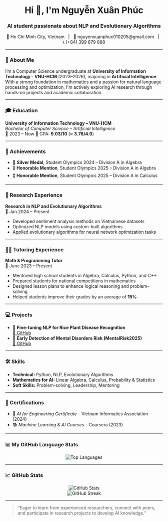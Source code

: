 <h1 align="center">Hi 👋, I'm Nguyễn Xuân Phúc</h1>
<h3 align="center">AI student passionate about NLP and Evolutionary Algorithms</h3>

<p align="center">
📍 Ho Chi Minh City, Vietnam &nbsp;&nbsp;|&nbsp;&nbsp;
📧 nguyenxuanphuc010205@gmail.com &nbsp;&nbsp;|&nbsp;&nbsp;
📞 (+84) 399 879 888  
</p>

---

### 🚀 About Me

I’m a Computer Science undergraduate at **University of Information Technology - VNU-HCM** (2023–2026), majoring in **Artificial Intelligence**.  
With a strong foundation in mathematics and a passion for natural language processing and optimization, I'm actively exploring AI research through hands-on projects and academic collaboration.

---

### 🎓 Education

**University of Information Technology – VNU-HCM**  
_Bachelor of Computer Science – Artificial Intelligence_  
📅 2023 – Now
📌 GPA: **9.03/10** (≈ **3.76/4.0**)  

---

### 🏅 Achievements

- 🥈 **Silver Medal**, Student Olympics 2024 – Division A in Algebra  
- 🎖 **Honorable Mention**, Student Olympics 2025 – Division A in Algebra  
- 🎖 **Honorable Mention**, Student Olympics 2025 – Division A in Calculus

---

### 🔬 Research Experience

**Research in NLP and Evolutionary Algorithms**  
📅 Jan 2024 – Present  
- Developed sentiment analysis methods on Vietnamese datasets  
- Optimized NLP models using custom-built algorithms  
- Applied evolutionary algorithms for neural network optimization tasks

---

### 🧑‍🏫 Tutoring Experience

**Math & Programming Tutor**  
📅 June 2023 – Present  
- Mentored high school students in Algebra, Calculus, Python, and C++  
- Prepared students for national competitions in mathematics  
- Designed lesson plans to enhance logical reasoning and problem-solving  
- Helped students improve their grades by an average of **15%**

---

### 💻 Projects

- 🌾 **Fine-tuning NLP for Rice Plant Disease Recognition**  
  [🔗 GitHub]([https://github.com/PuxHocDL](https://github.com/PuxHocDL/Rice-Plant-Assistant-For-Farmers))  
- 🧠 **Early Detection of Mental Disorders Risk (MentalRisk2025)**  
  [🔗 GitHub]([https://github.com/PuxHocDL](https://github.com/PuxHocDL/Early-detection-of-mental-disorders-risk-in-Spanish))

---

### 🛠 Skills

- **Technical:** Python, NLP, Evolutionary Algorithms  
- **Mathematics for AI:** Linear Algebra, Calculus, Probability & Statistics  
- **Soft Skills:** Problem-solving, Leadership, Mentoring

---

### 📜 Certifications

- 🧠 *AI for Engineering Certificate* – Vietnam Informatics Association (2024)  
- 📚 *Machine Learning & AI Courses* – Coursera (2023)

---

### 📊 My GitHub Language Stats

<p align="center">
  <img src="https://github-readme-stats.vercel.app/api/top-langs/?username=PuxHocDL&layout=compact&theme=gruvbox" alt="Top Languages" />
</p>

---

### 📈 GitHub Stats

<p align="center">
  <img src="https://github-readme-stats.vercel.app/api?username=PuxHocDL&show_icons=true&theme=gruvbox" alt="GitHub Stats" />
  <br />
  <img src="https://github-readme-streak-stats.herokuapp.com/?user=PuxHocDL&theme=gruvbox" alt="GitHub Streak" />
</p>


---

> “Eager to learn from experienced researchers, connect with peers, and participate in research projects to develop AI knowledge.”  


